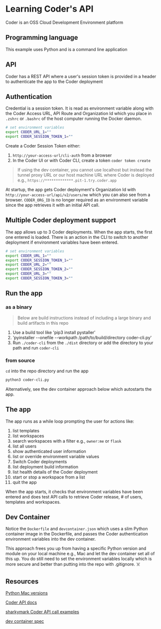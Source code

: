 # Learning Coder's API

Coder is an OSS Cloud Development Environment platform

## Programming language

This example uses Python and is a command line application

## API

Coder has a REST API where a user's session token is provided in a header to authenticate the app to the Coder deployment 

## Authentication

Credential is a session token. It is read as environment variable along with the Coder Access URL, API Route and Organization Id which you place in `.zshrc` or `.bashrc` of the host computer running the Docker daemon.

```sh
# set environment variables
export CODER_URL_1=""
export CODER_SESSION_TOKEN_1=""
```

Create a Coder Session Token either:

1. `http://your-access-url/cli-auth` from a browser
1. In the Coder UI or with Coder CLI, create a token `coder token create`

> If using the dev container, you cannot use localhost but instead the tunnel proxy URL or our host machine URL
> where Coder is deployed e.g., `https://*************.pit-1.try.coder.app`

At startup, the app gets Coder deployment's Organization Id with `http://your-access-url/api/v2/users/me` which you can also see from a browser.  `CODER_ORG_ID` is no longer required as an environment variable since the app retrieves it with an initial API call.

## Multiple Coder deployment support

The app allows up to 3 Coder deployments. When the app starts, the first one entered is loaded. There is an action in the CLI to switch to another deployment if environment variables have been entered.

```sh
# set environment variables
export CODER_URL_1=""
export CODER_SESSION_TOKEN_1=""
export CODER_URL_2=""
export CODER_SESSION_TOKEN_2=""
export CODER_URL_3=""
export CODER_SESSION_TOKEN_3=""
```

## Run the app

### as a binary

> Below are build instructions instead of including a large binary and build artifacts in this repo

1. Use a build tool like 'pip3 install pystaller'
1. 'pyinstaller --onefile --workpath /path/to/build/directory coder-cli.py'
1. Run `./coder-cli` from the `./dist` directory or add the directory to your path and run `coder-cli`

### from source
`cd` into the repo directory and run the app

```sh
python3 coder-cli.py
```

Alternatively, see the dev container approach below which autostarts the app.

## The app 

The app runs as a while loop prompting the user for actions like:
1. list templates
1. list workspaces
1. search workspaces with a filter e.g., `owner:me` or `flask`
1. list all users
1. show authenticated user information
1. list or override environment variable values
1. Switch Coder deployments
1. list deployment build information
1. list health details of the Coder deployment
1. start or stop a workspace from a list
1. quit the app

When the app starts, it checks that environment variables have been entered and does test API calls to retrieve Coder release, # of users, templates and workspaces.

## Dev Container

Notice the `Dockerfile` and `devcontainer.json` which uses a slim Python container image in the Dockerfile, and passes the Coder authentication environment variables into the dev container.

This approach frees you up from having a specific Python version and module on your local machine e.g., Mac and let the dev container set all of this up. You do still need to set the environment variables locally which is more secure and better than putting into the repo with .gitignore. ☠️

## Resources

[Python Mac versions](https://www.python.org/downloads/macos/)

[Coder API docs](https://coder.com/docs/api)

[sharkymark Coder API call examples](https://github.com/sharkymark/v2-templates/blob/main/api.md)

[dev container spec](https://containers.dev/implementors/json_reference/)
